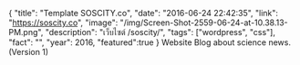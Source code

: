 {
  "title": "Template SOSCITY.co",
  "date": "2016-06-24 22:42:35",
  "link": "https://soscity.co",
  "image": "/img/Screen-Shot-2559-06-24-at-10.38.13-PM.png",
  "description": "เว็บไซต์ /soscity/",
  "tags": ["wordpress", "css"],
  "fact": "",
  "year": 2016,
  "featured":true
}
Website Blog about science news. (Version 1)